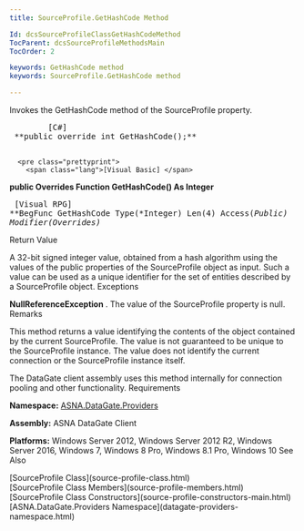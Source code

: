 ```yaml
---
title: SourceProfile.GetHashCode Method

Id: dcsSourceProfileClassGetHashCodeMethod
TocParent: dcsSourceProfileMethodsMain
TocOrder: 2

keywords: GetHashCode method
keywords: SourceProfile.GetHashCode method

---
```


Invokes the <span>GetHashCode</span> method of the <span>SourceProfile</span> property.
<pre class="prettyprint">
        <span class="lang">[C#]</span>
 **public override int GetHashCode();** 
      </pre>
      <pre class="prettyprint">
        <span class="lang">[Visual Basic] </span>
 **public Overrides Function GetHashCode() As Integer** 
      </pre>
      <pre class="prettyprint">
        <span class="lang">[Visual RPG]</span>
 **BegFunc GetHashCode Type(*Integer) Len(4) Access(*Public) Modifier(*Overrides)** 
      </pre>

Return Value

A 32-bit signed integer value, obtained from a hash algorithm using the values of the public properties of the SourceProfile object as input. Such a value can be used as a unique identifier for the set of entities described by a SourceProfile object. 
Exceptions

**NullReferenceException** . The value of the <span>SourceProfile</span> property is null. 
Remarks

This method returns a value identifying the contents of the object contained by the current SourceProfile. The value is not guaranteed to be unique to the SourceProfile instance. The value does not identify the current connection or the SourceProfile instance itself.

The DataGate client assembly uses this method internally for connection pooling and other functionality.
Requirements

**Namespace:** [ ASNA.DataGate.Providers](datagate-providers-namespace.html) 

<span> **Assembly:** ASNA DataGate Client</span> 

<span> **Platforms:** Windows Server 2012, Windows Server 2012 R2, Windows Server 2016, Windows 7, Windows 8 Pro, Windows 8.1 Pro, Windows 10</span> 
See Also

<dl />
      [SourceProfile Class](source-profile-class.html)
      <br />
      [SourceProfile Class Members](source-profile-members.html)
      <br />
      [SourceProfile Class Constructors](source-profile-constructors-main.html)
      <br />
      [ASNA.DataGate.Providers Namespace](datagate-providers-namespace.html)

